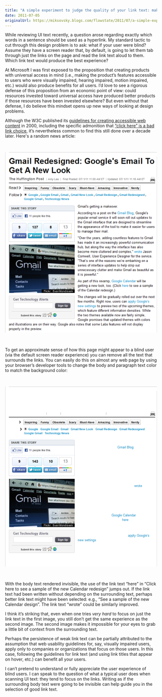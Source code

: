```yaml
---
title: "A simple experiment to judge the quality of your link text: make the surrounding text invisible"
date: 2011-07-05
originalUrl: https://miksovsky.blogs.com/flowstate/2011/07/a-simple-experiment-to-judge-the-quality-of-your-link-text-make-the-surrounding-text-invisible.html
---
```


<p>
  While reviewing UI text recently, a question arose regarding exactly which
  words in a sentence should be used as a hyperlink. My standard tactic to cut
  through this design problem is to ask: what if your user were blind? Assume
  they have a screen reader that, by default, is going to let them tab through
  just the links on the page and read the link text aloud to them. Which link
  text would produce the best experience?
</p>
<p>
  At Microsoft I was first exposed to the proposition that creating products
  with universal access in mind (i.e., making the product’s features accessible
  to users who were visually impaired, hearing impaired, motion impaired, etc.)
  would also produce benefits for all users. I’d love to see a rigorous defense
  of this proposition from an economic point of view: could resources invested
  toward universal access have produced better products if those resources have
  been invested elsewhere? But even without that defense, I do believe this
  mindset opens up new ways of looking at design problems.
</p>
<p>
  Although the W3C published its
  <a href="http://www.w3.org/TR/WCAG10-HTML-TECHS/"
    >guidelines for creating accessible web content</a
  >
  in 2000, including the specific admonition that
  <a href="http://www.w3.org/TR/WCAG10-HTML-TECHS/#link-text"
    >“click here” is a bad link choice</a
  >, it’s nevertheless common to find this still done over a decade later.
  Here&#39;s a random news article:
</p>
<p>&#0160;</p>
<p>
  <img
    src="/images/flowstate/6a00d83451fb6769e201538f92b6d6970b-pi.png"
    alt="Huffington Post"
  />
</p>
<p>&#0160;</p>
<p>
  To get an approximate sense of how this page might appear to a blind user (via
  the default screen reader experience) you can remove all the text that
  surrounds the links. You can easily do this on almost any web page by using
  your browser’s developer tools to change the body and paragraph text color to
  match the background color:
</p>
<p>&#0160;</p>
<p>
  <img
    src="/images/flowstate/6a00d83451fb6769e201538f92b6fa970b-pi.png"
    alt="Huffington Post (white text)"
  />
</p>
<p>&#0160;</p>
<p>
  With the body text rendered invisible, the use of the link text “here” in
  “Click <span>here</span> to see a sample of the new Calendar redesign” jumps
  out. If the link text had been written without depending on the surrounding
  text, perhaps better link text might have been selected: e.g., “See a
  <span>sample of the new Calendar design</span>”. The link text “wrote” could
  be similarly improved.
</p>
<p>
  I think it’s striking that, even when one tries <em>very hard </em>to focus on
  just the link text in the first image, you still don’t get the same experience
  as the second image. The second image makes it impossible for your eyes to
  grab a little bit of context from the surrounding text.
</p>
<p>
  Perhaps the persistence of weak link text can be partially attributed to the
  assumption that web usability guidelines for, say, visually impaired users,
  apply only to companies or organizations that focus on those users. In this
  case, following the guidelines for link text (and using link titles that
  appear on hover, etc.) can benefit all your users.
</p>
<p>
  I can’t pretend to understand or fully appreciate the user experience of blind
  users. I can speak to the question of what a typical user does when scanning
  UI text: they tend to focus on the links. Writing as if the surrounding body
  text were going to be invisible can help guide you in the selection of good
  link text.
</p>
